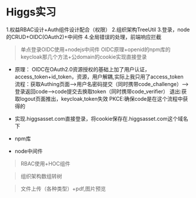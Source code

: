 # Higgs实习

1.权益RBAC设计+Auth组件设计配合（权限）
2.组织架构TreeUtil
3.登录，node的CRUD+OIDC(OAuth2)+中间件
4.全局错误的处理，前端响应拦截

> 单点登录OIDC使用+nodejs中间件
OIDC原理+openid的npm库的keycloak那几个方法+公domain的cookie实现直接登录  

- 原理：
OIDC在OAuth2.0资源授权的基础上加了用户认证，access_token+id_token，资源，用户解耦,实际上我只用了access_token  
流程：获取Authing页面-->用户名密码提交（同时携带code_challenge）-->登录返回code-->code提交去换取token（同时携带code_verifier）
退出:获取logout页面推出，keycloak,token失效
PKCE:确保code是在这个流程中获得的
- 实现.higgsasset.com直接登录，将cookie保存在.higgsasset.com这个域名下
- npm库

- node中间件


> RBAC使用+HOC组件

> 组织架构数组转树

> 文件上传（各种类型）+pdf,图片预览
